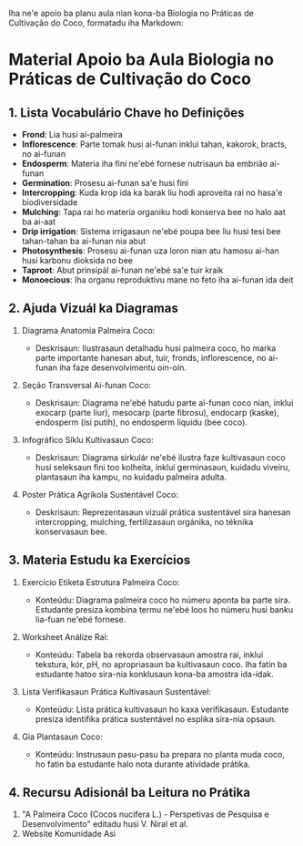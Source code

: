 Iha ne'e apoio ba planu aula nian kona-ba Biologia no Práticas de Cultivação do Coco, formatadu iha Markdown:

# Material Apoio ba Aula Biologia no Práticas de Cultivação do Coco

## 1. Lista Vocabulário Chave ho Definições

- **Frond**: Lia husi ai-palmeira
- **Inflorescence**: Parte tomak husi ai-funan inklui tahan, kakorok, bracts, no ai-funan
- **Endosperm**: Materia iha fini ne'ebé fornese nutrisaun ba embrião ai-funan
- **Germination**: Prosesu ai-funan sa'e husi fini
- **Intercropping**: Kuda krop ida ka barak liu hodi aproveita rai no hasa'e biodiversidade
- **Mulching**: Tapa rai ho materia organiku hodi konserva bee no halo aat ba ai-aat
- **Drip irrigation**: Sistema irrigasaun ne'ebé poupa bee liu husi tesi bee tahan-tahan ba ai-funan nia abut
- **Photosynthesis**: Prosesu ai-funan uza loron nian atu hamosu ai-han husi karbonu dioksida no bee
- **Taproot**: Abut prinsipál ai-funan ne'ebé sa'e tuir kraik
- **Monoecious**: Iha organu reproduktivu mane no feto iha ai-funan ida deit

## 2. Ajuda Vizuál ka Diagramas

1. Diagrama Anatomia Palmeira Coco:
   - Deskrisaun: Ilustrasaun detalhadu husi palmeira coco, ho marka parte importante hanesan abut, tuir, fronds, inflorescence, no ai-funan iha faze desenvolvimentu oin-oin.

2. Seção Transversal Ai-funan Coco:
   - Deskrisaun: Diagrama ne'ebé hatudu parte ai-funan coco nian, inklui exocarp (parte liur), mesocarp (parte fibrosu), endocarp (kaske), endosperm (isi putih), no endosperm líquidu (bee coco).

3. Infográfico Síklu Kultivasaun Coco:
   - Deskrisaun: Diagrama sirkulár ne'ebé ilustra faze kultivasaun coco husi seleksaun fini too kolheita, inklui germinasaun, kuidadu viveiru, plantasaun iha kampu, no kuidadu palmeira adulta.

4. Poster Prática Agríkola Sustentável Coco:
   - Deskrisaun: Reprezentasaun vizuál prática sustentável sira hanesan intercropping, mulching, fertilizasaun orgánika, no téknika konservasaun bee.

## 3. Materia Estudu ka Exercícios

1. Exercício Etiketa Estrutura Palmeira Coco:
   - Konteúdu: Diagrama palmeira coco ho númeru aponta ba parte sira. Estudante presiza kombina termu ne'ebé loos ho númeru husi banku lia-fuan ne'ebé fornese.

2. Worksheet Análize Rai:
   - Konteúdu: Tabela ba rekorda observasaun amostra rai, inklui tekstura, kór, pH, no apropriasaun ba kultivasaun coco. Iha fatin ba estudante hatoo sira-nia konklusaun kona-ba amostra ida-idak.

3. Lista Verifikasaun Prática Kultivasaun Sustentável:
   - Konteúdu: Lista prática kultivasaun ho kaxa verifikasaun. Estudante presiza identifika prática sustentável no esplika sira-nia opsaun.

4. Gia Plantasaun Coco:
   - Konteúdu: Instrusaun pasu-pasu ba prepara no planta muda coco, ho fatin ba estudante halo nota durante atividade prátika.

## 4. Recursu Adisionál ba Leitura no Prátika

1. "A Palmeira Coco (Cocos nucifera L.) - Perspetivas de Pesquisa e Desenvolvimento" editadu husi V. Niral et al.
2. Website Komunidade Asi